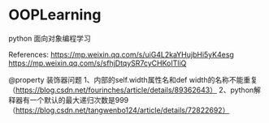 # OOPLearning
python 面向对象编程学习


References:
https://mp.weixin.qq.com/s/uiG4L2kaYHujbHi5yK4esg
https://mp.weixin.qq.com/s/sfhjDtqySR7cyCHKoITliQ

@property 装饰器问题
1、内部的self.width属性名和def width的名称不能重复（https://blog.csdn.net/fourinches/article/details/89362643）
2、python解释器有一个默认的最大递归次数是999（https://blog.csdn.net/tangwenbo124/article/details/72822692）
